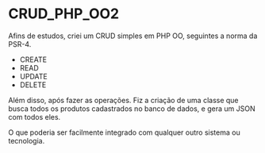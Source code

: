 ﻿# CRUD_PHP_OO2

Afins de estudos, criei um CRUD simples em PHP OO, seguintes a norma da PSR-4. 

  - CREATE
  - READ
  - UPDATE
  - DELETE
  
 Além disso, após fazer as operações. Fiz a criação de uma classe que busca todos os produtos cadastrados no banco de dados, e gera um JSON com todos eles. 
 
 O que poderia ser facilmente integrado com qualquer outro sistema ou tecnologia. 
